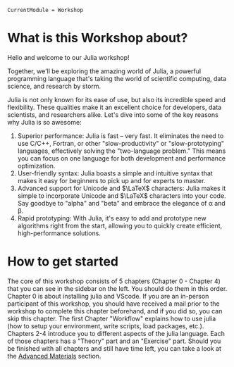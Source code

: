 ```@meta
CurrentModule = Workshop
```

# What is this Workshop about?

Hello and welcome to our Julia workshop!

Together, we'll be exploring the amazing world of Julia, a powerful programming language that's taking the world of scientific computing, data science, and research by storm.

Julia is not only known for its ease of use, but also its incredible speed and flexibility. These qualities make it an excellent choice for developers, data scientists, and researchers alike. Let's dive into some of the key reasons why Julia is so awesome:

1. Superior performance: Julia is fast – very fast. It eliminates the need to use C/C++, Fortran, or other "slow-productivity" or "slow-prototyping" languages, effectively solving the "two-language problem." This means you can focus on one language for both development and performance optimization.
2. User-friendly syntax: Julia boasts a simple and intuitive syntax that makes it easy for beginners to pick up and for experts to master.
3. Advanced support for Unicode and $\LaTeX$ characters: Julia makes it simple to incorporate Unicode and $\LaTeX$ characters into your code. Say goodbye to "alpha" and "beta" and embrace the elegance of α and β.
4. Rapid prototyping: With Julia, it's easy to add and prototype new algorithms right from the start, allowing you to quickly create efficient, high-performance solutions.

# How to get started

The core of this workshop consists of 5 chapters (Chapter 0 - Chapter 4) that you can see in the sidebar on the left.
You should do them in this order.
Chapter 0 is about installing julia and VScode. If you are an in-person participant of this workshop, you should have received a mail prior to the workshop to complete this chapter beforehand, and if you did so, you can skip this chapter.
The first Chapter "Workflow" explains how to use julia (how to setup your environment, write scripts, load packages, etc.).
Chapters 2-4 introduce you to different aspects of the julia language.
Each of those chapters has a "Theory" part and an "Exercise" part.
Should you be finished with all chapters and still have time left, you can take a look at the [Advanced Materials](@ref) section.